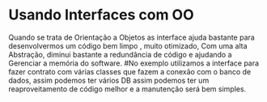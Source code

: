 <h1> Usando Interfaces com OO </h1>

Quando se trata de Orientação a Objetos as interface ajuda bastante para desenvolvermos um código bem limpo , muito otimizado,
Com uma alta Abstração, diminui bastante a redundância de código e ajudando a Gerenciar a memória do software.
#No exemplo utilizamos a interface para fazer contrato com várias classes que fazem a conexão com o banco de dados,
assim podemos ter vários DB  assim podemos ter um reaproveitamento de código melhor e a manutenção será bem simples.
